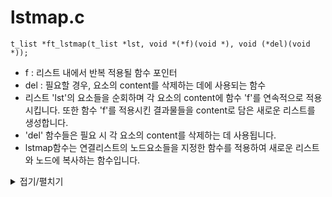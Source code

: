 # lstmap.c
```
t_list *ft_lstmap(t_list *lst, void *(*f)(void *), void (*del)(void *));
```
- f : 리스트 내에서 반복 적용될 함수 포인터
- del : 필요할 경우, 요소의 content를 삭제하는 데에 사용되는 함수
- 리스트 'lst'의 요소들을 순회하며 각 요소의 content에 함수 'f'를 연속적으로 적용시킵니다. 또한 함수 'f'를 적용시킨 결과물들을 content로 담은 새로운 리스트를 생성합니다.
- 'del' 함수들은 필요 시 각 요소의 content를 삭제하는 데 사용됩니다.
- lstmap함수는 연결리스트의 노드요소들을 지정한 함수를 적용하여 새로운 리스트와 노드에 복사하는 함수입니다.

<details markdown="1">
<summary>접기/펼치기</summary>
<!--summary 아래 빈칸 공백 두고 내용을 적는공간-->

```
t_list	*lstmap(t_list *lst, void *(*f)(void *), void (*del)(void *))
{
	t_list	*new_head;
	t_list	*new_next;
	t_list	*tmp;

	if (lst == NULL || f == NULL)
		return (0);
	new_head = ft_lstnew(f(lst->content));
	if (new_head == NULL)
		return (0);
	tmp = new_head;
	lst = lst->next;
	while (lst != NULL)
	{
		new_next = ft_lstnew(f(lst->content));
		if (new_next == NULL)
		{
			ft_lstclear(&new_head, del);
			return (0);
		}
		tmp->next = new_next;
		tmp = new_next;
		lst = lst->next;
	}
	return (new_head);
}
```
</details>
